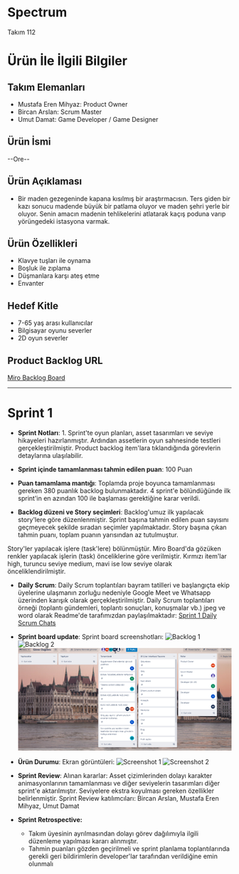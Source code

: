 # **Spectrum**

Takım 112

# Ürün İle İlgili Bilgiler

## Takım Elemanları

- Mustafa Eren Mihyaz: Product Owner
- Bircan Arslan: Scrum Master
- Umut Damat: Game Developer / Game Designer

## Ürün İsmi

--Ore--

## Ürün Açıklaması

- Bir maden gezegeninde kapana kısılmış bir araştırmacısın. Ters giden bir kazı sonucu madende büyük  bir patlama oluyor ve maden şehri yerle bir oluyor. Senin amacın madenin tehlikelerini atlatarak kaçış poduna varıp yörüngedeki istasyona varmak.

## Ürün Özellikleri

- Klavye tuşları ile oynama
- Boşluk ile zıplama
- Düşmanlara karşı ateş etme
- Envanter

## Hedef Kitle

- 7-65 yaş arası kullanıcılar
- Bilgisayar oyunu severler
- 2D oyun severler

## Product Backlog URL

[Miro Backlog Board](https://miro.com/app/board/uXjVO3JGluM=/?share_link_id=280397684240)

---

# Sprint 1

- **Sprint Notları**: 1. Sprint'te oyun planları, asset tasarımları ve seviye hikayeleri hazırlanmıştır. Ardından assetlerin oyun sahnesinde testleri gerçekleştirilmiştir. Product backlog item'lara tıklandığında görevlerin detaylarına ulaşılabilir.

- **Sprint içinde tamamlanması tahmin edilen puan**: 100 Puan

- **Puan tamamlama mantığı**: Toplamda proje boyunca tamamlanması gereken 380 puanlık backlog bulunmaktadır. 4 sprint'e bölündüğünde ilk sprint'in en azından 100 ile başlaması gerektiğine karar verildi.

- **Backlog düzeni ve Story seçimleri**: Backlog'umuz ilk yapılacak story'lere göre düzenlenmiştir. Sprint başına tahmin edilen puan sayısını geçmeyecek şekilde sıradan seçimler yapılmaktadır. Story başına çıkan tahmin puanı, toplam puanın yarısından az tutulmuştur. 

Story'ler yapılacak işlere (task'lere) bölünmüştür. Miro Board'da gözüken renkler yapılacak işlerin (task) önceliklerine göre verilmiştir. Kırmızı item'lar high, turuncu seviye medium, mavi ise low seviye olarak önceliklendirilmiştir.

- **Daily Scrum**: Daily Scrum toplantıları bayram tatilleri ve başlangıçta ekip üyelerine ulaşmanın zorluğu nedeniyle Google Meet ve Whatsapp üzerinden karışık olarak gerçekleştirilmiştir. Daily Scrum toplantıları örneği (toplantı gündemleri, toplantı sonuçları, konuşmalar vb.) jpeg ve word olarak Readme'de tarafımızdan paylaşılmaktadır: [Sprint 1 Daily Scrum Chats](https://github.com/OyunveUygulamaAkademisi/BootcampScrumTemplate/blob/main/ProjectManagement/Sprint1Documents/DailyScrumMeetingNotesSprint1.docx?raw=true)

- **Sprint board update**: Sprint board screenshotları: 
![Backlog 1](https://raw.githubusercontent.com/OyunveUygulamaAkademisi/BootcampScrumTemplate/main/ProjectManagement/Sprint1Documents/backlog1.png) 
![Backlog 2](https://raw.githubusercontent.com/OyunveUygulamaAkademisi/BootcampScrumTemplate/main/ProjectManagement/Sprint1Documents/backlog2.png) 
![Backlog 3](https://raw.githubusercontent.com/OyunveUygulamaAkademisi/BootcampScrumTemplate/main/ProjectManagement/Sprint1Documents/backlog3.png)

- **Ürün Durumu**: Ekran görüntüleri:
  ![Screenshot 1](https://github.com/OyunveUygulamaAkademisi/BootcampScrumTemplate/blob/main/ProjectManagement/Sprint1Documents/productss1.png?raw=true)
  ![Screenshot 2](https://github.com/OyunveUygulamaAkademisi/BootcampScrumTemplate/blob/main/ProjectManagement/Sprint1Documents/productss2.png?raw=true)

- **Sprint Review**: 
Alınan kararlar: Asset çizimlerinden dolayı karakter animasyonlarının tamamlanması ve diğer seviyelerin tasarımları diğer sprint'e aktarılmıştır. Seviyelere ekstra koyulması gereken özellikler belirlenmiştir. 
Sprint Review katılımcıları: Bircan Arslan, Mustafa Eren Mihyaz, Umut Damat

- **Sprint Retrospective:**
  - Takım üyesinin ayrılmasından dolayı görev dağılımıyla ilgili düzenleme yapılması kararı alınmıştır.
  - Tahmin puanları gözden geçirilmeli ve sprint planlama toplantılarında gerekli geri bildirimlerin developer'lar tarafından verildiğine emin olunmalı














